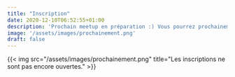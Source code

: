 ```yaml
---
title: "Inscription"
date: 2020-12-10T06:52:55+01:00
description: 'Prochain meetup en préparation :) Vous pourrez prochainement vous inscrire. En attendant, abonnez-vous à la newsletter'
image: '/assets/images/prochainement.png'
draft: false
---
```


{{< img src="/assets/images/prochainement.png" title="Les inscriptions ne sont pas encore ouvertes." >}}


